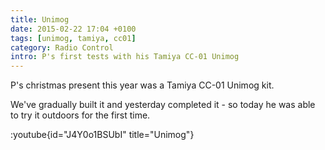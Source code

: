 ```yaml
---
title: Unimog
date: 2015-02-22 17:04 +0100
tags: [unimog, tamiya, cc01]
category: Radio Control
intro: P's first tests with his Tamiya CC-01 Unimog
---
```


P's christmas present this year was a Tamiya CC-01 Unimog kit.

We've gradually built it and yesterday completed it - so today he was able to try it outdoors for the first time.

:youtube{id="J4Y0o1BSUbI" title="Unimog"}

